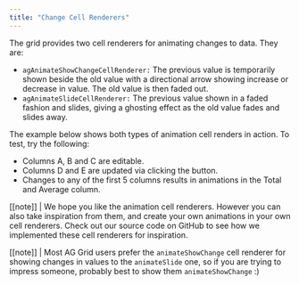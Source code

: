 ```yaml
---
title: "Change Cell Renderers"
---
```


The grid provides two cell renderers for animating changes to data. They are:

- `agAnimateShowChangeCellRenderer:` The previous value is temporarily shown beside the old value with a directional arrow showing increase or decrease in value. The old value is then faded out.
- `agAnimateSlideCellRenderer:` The previous value shown in a faded fashion and slides, giving a ghosting effect as the old value fades and slides away.

The example below shows both types of animation cell renders in action. To test, try the following:

- Columns A, B and C are editable.
- Columns D and E are updated via clicking the button.
- Changes to any of the first 5 columns results in animations in the Total and Average column.

<grid-example title='Animation Renderers' name='animation-renderers' type='generated' options='{ "exampleHeight": 530 }'></grid-example>

[[note]]
| We hope you like the animation cell renderers. However you can also take inspiration from them, and create your own animations in your own cell renderers. Check out our source code on GitHub to see how we implemented these cell renderers for inspiration.

[[note]]
| Most AG Grid users prefer the `animateShowChange` cell renderer for showing changes in values to the `animateSlide` one, so if you are trying to impress someone, probably best to show them `animateShowChange` :)
